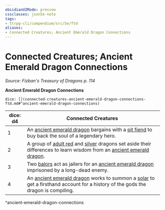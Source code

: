 ```yaml
---
obsidianUIMode: preview
cssclasses: json5e-note
tags:
- ttrpg-cli/compendium/src/5e/ftd
aliases:
- Connected Creatures; Ancient Emerald Dragon Connections
---
```

# Connected Creatures; Ancient Emerald Dragon Connections
*Source: Fizban's Treasury of Dragons p. 114* 

**Ancient Emerald Dragon Connections**

`dice: [](connected-creatures-ancient-emerald-dragon-connections-ftd.md#^ancient-emerald-dragon-connections)`

| dice: d4 | Connected Creatures |
|----------|---------------------|
| 1 | An [ancient emerald dragon](Інструменти%20ДМ/CLI/bestiary/dragon/ancient-emerald-dragon-ftd.md) bargains with a [pit fiend](Інструменти%20ДМ/CLI/bestiary/fiend/pit-fiend-xmm.md) to buy back the soul of a legendary hero. |
| 2 | A group of [adult red](Інструменти%20ДМ/CLI/bestiary/dragon/adult-red-dragon-xmm.md) and [silver](Інструменти%20ДМ/CLI/bestiary/dragon/adult-silver-dragon-xmm.md) dragons set aside their differences to learn wisdom from an [ancient emerald dragon](Інструменти%20ДМ/CLI/bestiary/dragon/ancient-emerald-dragon-ftd.md). |
| 3 | Two [balors](Інструменти%20ДМ/CLI/bestiary/fiend/balor-xmm.md) act as jailers for an [ancient emerald dragon](Інструменти%20ДМ/CLI/bestiary/dragon/ancient-emerald-dragon-ftd.md) imprisoned by a long-dead enemy. |
| 4 | An [ancient emerald dragon](Інструменти%20ДМ/CLI/bestiary/dragon/ancient-emerald-dragon-ftd.md) works to summon a [solar](Інструменти%20ДМ/CLI/bestiary/celestial/solar-xmm.md) to get a firsthand account for a history of the gods the dragon is compiling. |
^ancient-emerald-dragon-connections